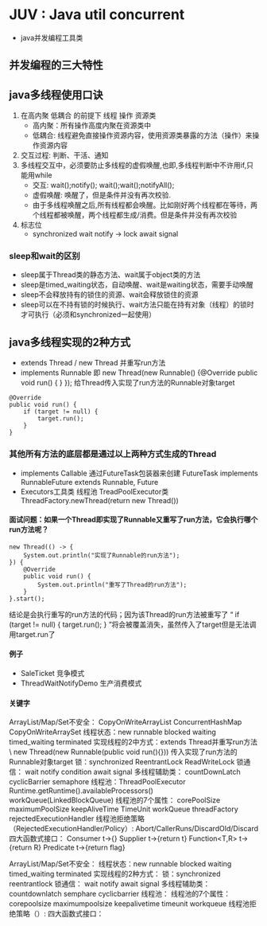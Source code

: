 # JUV : Java util concurrent
* java并发编程工具类

## 并发编程的三大特性

## java多线程使用口诀 
1. 在高内聚 低耦合 的前提下  线程 操作 资源类
    * 高内聚：所有操作高度内聚在资源类中
    * 低耦合: 线程避免直接操作资源内容，使用资源类暴露的方法（操作）来操作资源内容
2. 交互过程: 判断、干活、通知
3. 多线程交互中，必须要防止多线程的虚假唤醒,也即,多线程判断中不许用if,只能用while
    * 交互: wait();notify(); wait();wait();notifyAll();
    * 虚假唤醒: 唤醒了，但是条件并没有再次校验.
    * 由于多线程唤醒之后,所有线程都会唤醒。比如刚好两个线程都在等待，两个线程都被唤醒，两个线程都生成/消费。但是条件并没有再次校验
4. 标志位
    * synchronized wait notify -> lock await signal
    
### sleep和wait的区别
* sleep属于Thread类的静态方法、wait属于object类的方法
* sleep是timed_waiting状态，自动唤醒、wait是waiting状态，需要手动唤醒
* sleep不会释放持有的锁住的资源、wait会释放锁住的资源
* sleep可以在不持有锁的时候执行、wait方法只能在持有对象（线程）的锁时才可执行（必须和synchronized一起使用）

## java多线程实现的2种方式
* extends Thread / new Thread 并重写run方法
* implements Runnable 即 new Thread(new Runnable() {@Override public void run() { } }); 给Thread传入实现了run方法的Runnable对象target
```
@Override
public void run() {
    if (target != null) {
        target.run();
    }
}
```

### 其他所有方法的底层都是通过以上两种方式生成的Thread
* implements Callable<T> 通过FutureTask包装器来创建 FutureTask<V> implements RunnableFuture<V> extends Runnable, Future<V>
* Executors工具类 线程池 TreadPoolExecutor类  ThreadFactory.newThread(return new Thread())

#### 面试问题：如果一个Thread即实现了Runnable又重写了run方法，它会执行哪个run方法呢？
``` 
new Thread(() -> {
    System.out.println("实现了Runnable的run方法");
}) {
    @Override
    public void run() {
        System.out.println("重写了Thread的run方法");
    }
}.start();
```
 结论是会执行重写的run方法的代码；因为该Thread的run方法被重写了 “ if (target != null) { target.run(); } ”将会被覆盖消失，虽然传入了target但是无法调用target.run了 

#### 例子
* SaleTicket 竞争模式
* ThreadWaitNotifyDemo 生产消费模式


#### 关键字

ArrayList/Map/Set不安全： CopyOnWriteArrayList  ConcurrentHashMap CopyOnWriteArraySet
线程状态：new runnable blocked waiting timed_waiting terminated 
实现线程的2中方式：extends Thread并重写run方法 \ new Thread(new Runnable(public void run(){})) 传入实现了run方法的Runnable对象target
锁：synchronized ReentrantLock ReadWriteLock
锁通信： wait notify condition await signal 
多线程辅助类： countDownLatch cyclicBarrier semaphore
线程池：ThreadPoolExecutor Runtime.getRuntime().availableProcessors() workQueue(LinkedBlockQueue)
线程池的7个属性： corePoolSize maximumPoolSize keepAliveTime TimeUnit workQueue threadFactory rejectedExecutionHandler
线程池拒绝策略（RejectedExecutionHandler/Policy）: Abort/CallerRuns/DiscardOld/Discard
四大函数式接口： Consumer<T> t->{} Supplier<T> t->{return t} Function<T,R> t->{return R} Predicate<T> t->{return flag}


ArrayList/Map/Set不安全：
线程状态：new runnable blocked waiting timed_waiting terminated
实现线程的2种方式：
锁：synchronized reentrantlock 
锁通信： wait notify await signal
多线程辅助类：countdownlatch semphare cyclicbarrier
线程池：
线程池的7个属性：corepoolsize maximumpoolsize keepalivetime timeunit workqueue 
线程池拒绝策略（）: 
四大函数式接口：


